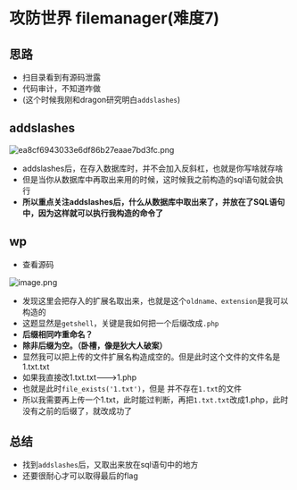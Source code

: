 # 攻防世界 filemanager(难度7)

## 思路

- 扫目录看到有源码泄露
- 代码审计，不知道咋做
- (这个时候我刚和dragon研究明白`addslashes`)

## addslashes

![ea8cf6943033e6df86b27eaae7bd3fc.png](https://cdn.nlark.com/yuque/0/2023/png/29405061/1684230616292-77dc4809-854e-4ad4-9afa-2d1293c744aa.png#averageHue=%237f7f7e&clientId=u9da0a18a-01b1-4&from=paste&height=703&id=u3cb04883&originHeight=1405&originWidth=2632&originalType=binary&ratio=2&rotation=0&showTitle=false&size=261105&status=done&style=none&taskId=ue92939d3-bc38-4ccd-b4a6-2e393f57645&title=&width=1316)

- addslashes后，在存入数据库时，并不会加入反斜杠，也就是你写啥就存啥
- 但是当你从数据库中再取出来用的时候，这时候我之前构造的sql语句就会执行
- **所以重点关注addslashes后，什么从数据库中取出来了，并放在了SQL语句中，因为这样就可以执行我构造的命令了**

## wp

- 查看源码

![image.png](https://cdn.nlark.com/yuque/0/2023/png/29405061/1684232061472-65af63d3-87ed-4f18-b4ad-25eaa3348456.png#averageHue=%23251f1e&clientId=u9da0a18a-01b1-4&from=paste&height=472&id=u3ec2a865&originHeight=944&originWidth=2332&originalType=binary&ratio=2&rotation=0&showTitle=false&size=173405&status=done&style=none&taskId=uc84e62b4-6582-45d5-804f-565065ff59b&title=&width=1166)

- 发现这里会把存入的扩展名取出来，也就是这个`oldname、extension`是我可以构造的
- 这题显然是`getshell`，关键是我如何把一个后缀改成`.php`
- **后缀相同咋重命名？**
- **除非后缀为空。（卧槽，像是狄大人破案）**
- 显然我可以把上传的文件扩展名构造成空的。但是此时这个文件的文件名是1.txt.txt
- 如果我直接改1.txt.txt--->1.php
- 也就是此时`file_exists('1.txt')`，但是 并不存在`1.txt`的文件
- 所以我需要再上传一个1.txt，此时能过判断，再把`1.txt.txt`改成1.php，此时没有之前的后缀了，就改成功了

## 总结

- 找到`addslashes`后，又取出来放在sql语句中的地方
- 还要很耐心才可以取得最后的flag